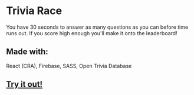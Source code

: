 # Trivia Race

You have 30 seconds to answer as many questions as you can before time runs out. If you score high enough you'll make it onto the leaderboard!

## Made with:
React (CRA), Firebase, SASS, Open Trivia Database

## [Try it out!](https://mattwmarra.github.io/trivia-race)